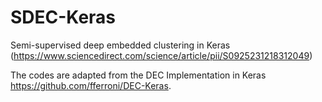 # SDEC-Keras
Semi-supervised deep embedded clustering in Keras (https://www.sciencedirect.com/science/article/pii/S0925231218312049)

The codes are adapted from the DEC Implementation in Keras https://github.com/fferroni/DEC-Keras.
